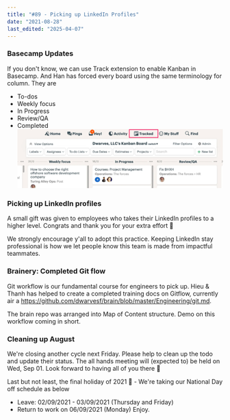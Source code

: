 ```yaml
---
title: "#89 - Picking up LinkedIn Profiles"
date: "2021-08-28"
last_edited: "2025-04-07"
---
```

### Basecamp Updates

If you don't know, we can use Track extension to enable Kanban in Basecamp. And Han has forced every board using the same terminology for column. They are

- To-dos
- Weekly focus
- In Progress
- Review/QA
- Completed
![](assets/notion-image-1744006949728-hta1u.webp)

### Picking up LinkedIn profiles

A small gift was given to employees who takes their LinkedIn profiles to a higher level. Congrats and thank you for your extra effort 👾

We strongly encourage y'all to adopt this practice. Keeping LinkedIn stay professional is how we let people know this team is made from impactful teammates.


### Brainery: Completed Git flow

Git workflow is our fundamental course for engineers to pick up. Hieu & Thanh has helped to create a completed training docs on Gitflow, currently air a <https://github.com/dwarvesf/brain/blob/master/Engineering/git.md>.

The brain repo was arranged into Map of Content structure. Demo on this workflow coming in short.

### Cleaning up August

We're closing another cycle next Friday. Please help to clean up the todo and update their status. The all hands meeting will (expected to) be held on Wed, Sep 01. Look forward to having all of you there 👋

Last but not least, the final holiday of 2021 🥲 - We're taking our National Day off schedule as below

- Leave: 02/09/2021 - 03/09/2021 (Thursday and Friday)
- Return to work on 06/09/2021 (Monday)
Enjoy.
